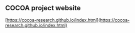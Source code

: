 ## COCOA project website

[https://cocoa-research.github.io/index.html](https://cocoa-research.github.io/index.html)